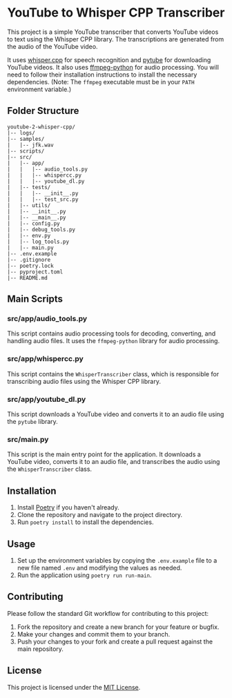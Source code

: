 # YouTube to Whisper CPP Transcriber

This project is a simple YouTube transcriber that converts YouTube videos to text using the Whisper CPP library. The transcriptions are generated from the audio of the YouTube video.

It uses [whisper.cpp](https://github.com/ggerganov/whisper.cpp) for speech recognition and [pytube](https://pytube.io/en/latest/) for downloading YouTube videos. It also uses [ffmpeg-python](https://github.com/kkroening/ffmpeg-python) for audio processing.  You will need to follow their installation instructions to install the necessary dependencies.  (Note: The `ffmpeg` executable must be in your `PATH` environment variable.)

## Folder Structure

```
youtube-2-whisper-cpp/
|-- logs/
|-- samples/
|   |-- jfk.wav
|-- scripts/
|-- src/
|   |-- app/
|   |   |-- audio_tools.py
|   |   |-- whispercc.py
|   |   |-- youtube_dl.py
|   |-- tests/
|   |   |-- __init__.py
|   |   |-- test_src.py
|   |-- utils/
|   |-- __init__.py
|   |-- __main__.py
|   |-- config.py
|   |-- debug_tools.py
|   |-- env.py
|   |-- log_tools.py
|   |-- main.py
|-- .env.example
|-- .gitignore
|-- poetry.lock
|-- pyproject.toml
|-- README.md
```

## Main Scripts

### src/app/audio_tools.py

This script contains audio processing tools for decoding, converting, and handling audio files. It uses the `ffmpeg-python` library for audio processing.

### src/app/whispercc.py

This script contains the `WhisperTranscriber` class, which is responsible for transcribing audio files using the Whisper CPP library.

### src/app/youtube_dl.py

This script downloads a YouTube video and converts it to an audio file using the `pytube` library.

### src/main.py

This script is the main entry point for the application. It downloads a YouTube video, converts it to an audio file, and transcribes the audio using the `WhisperTranscriber` class.

## Installation

1. Install [Poetry](https://python-poetry.org/docs/#installation) if you haven't already.
2. Clone the repository and navigate to the project directory.
3. Run `poetry install` to install the dependencies.

## Usage

1. Set up the environment variables by copying the `.env.example` file to a new file named `.env` and modifying the values as needed.
2. Run the application using `poetry run run-main`.

## Contributing

Please follow the standard Git workflow for contributing to this project:

1. Fork the repository and create a new branch for your feature or bugfix.
2. Make your changes and commit them to your branch.
3. Push your changes to your fork and create a pull request against the main repository.

## License

This project is licensed under the [MIT License](https://opensource.org/licenses/MIT).
